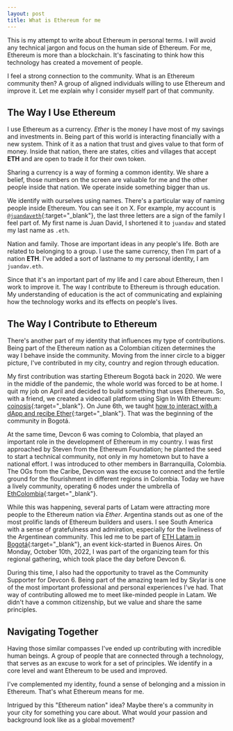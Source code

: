 ```yaml
---
layout: post
title: What is Ethereum for me
---
```


This is my attempt to write about Ethereum in personal terms. I will avoid any technical jargon and focus on the human side of Ethereum. For me, Ethereum is more than a blockchain. It's fascinating to think how this technology has created a movement of people. 

I feel a strong connection to the community. What is an Ethereum community then? A group of aligned individuals willing to use Ethereum and improve it. Let me explain why I consider myself part of that community.

## The Way I Use Ethereum

I use Ethereum as a currency. *Ether* is the money I have most of my savings and investments in. Being part of this world is interacting financially with a new system. Think of it as a nation that trust and gives value to that form of money. Inside that nation, there are states, cities and villages that accept **ETH** and are open to trade it for their own token.

Sharing a currency is a way of forming a common identity. We share a belief, those numbers on the screen are valuable for me and the other people inside that nation. We operate inside something bigger than us.

We identify with ourselves using names. There's a particular way of naming people inside Ethereum. You can see it on X. For example, my account is [`@juandaveth`](https://twitter.com/juandaveth){:target="_blank"}, the last three letters are a sign of the family I feel part of. My first name is Juan David, I shortened it to `juandav` and stated my last name as `.eth`.

Nation and family. Those are important ideas in any people's life. Both are related to belonging to a group. I use the same currency, then I'm part of a nation **ETH**. I've added a sort of lastname to my personal identity, I am `juandav.eth`.

Since that it's an important part of my life and I care about Ethereum, then I work to improve it. The way I contribute to Ethereum is through education. My understanding of education is the act of communicating and explaining how the technology works and its effects on people's lives.

## The Way I Contribute to Ethereum

There's another part of my identity that influences my type of contributions. Being part of the Ethereum nation as a Colombian citizen determines the way I behave inside the community. Moving from the inner circle to a bigger picture, I've contributed in my city, country and region through education.

My first contribution was starting Ethereum Bogotá back in 2020. We were in the middle of the pandemic, the whole world was forced to be at home. I quit my job on April and decided to build something that uses Ethereum. So, with a friend, we created a videocall platform using Sign In With Ethereum: [coinosis](https://github.com/coinosis/coinosis){:target="_blank"}. On June 6th, we taught [how to interact with a dApp and recibe Ether](https://www.meetup.com/es-ES/ethereum-bogota/events/271029586/){:target="_blank"}. That was the beginning of the community in Bogotá.

At the same time, Devcon 6 was coming to Colombia, that played an important role in the development of Ethereum in my country. I was first approached by Steven from the Ethereum Foundation; he planted the seed to start a technical community, not only in my hometown but to have a national effort. I was introduced to other members in Barranquilla, Colombia. The OGs from the Caribe, Devcon was the excuse to connect and the fertile ground for the flourishment in different regions in Colombia. Today we have a lively community, operating 6 nodes under the umbrella of [EthColombia](https://www.ethcolombia.org/){:target="_blank"}.

While this was happening, several parts of Latam were attracting more people to the Ethereum nation via *Ether*. Argentina stands out as one of the most prolific lands of Ethereum builders and users. I see South America with a sense of gratefulness and admiration, especially for the liveliness of the Argentinean community. This led me to be part of [ETH Latam in Bogotá](https://mirror.xyz/ethlatam.eth/BY8Hm--O79aKT4h6TeYqepANqvrYtl6Vo5mHd5Bb8bE){:target="_blank"}, an event kick-started in Buenos Aires. On Monday, October 10th, 2022, I was part of the organizing team for this regional gathering, which took place the day before Devcon 6.

During this time, I also had the opportunity to travel as the Community Supporter for Devcon 6. Being part of the amazing team led by Skylar is one of the most important professional and personal experiences I've had. That way of contributing allowed me to meet like-minded people in Latam. We didn't have a common citizenship, but we value and share the same principles.

## Navigating Together

Having those similar compasses I've ended up contributing with incredible human beings. A group of people that are connected through a technology, that serves as an excuse to work for a set of principles. We identify in a core level and want Ethereum to be used and improved.

I've complemented my identity, found a sense of belonging and a mission in Ethereum. That's what Ethereum means for me.

Intrigued by this "Ethereum nation" idea? Maybe there's a community in your city for something you care about. What would *your* passion and background look like as a global movement?